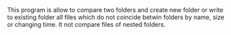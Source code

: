This program is allow to compare two folders and create new folder or write to existing folder all files 
which do not coincide betwin folders by name, size or changing time. It not compare files of nested folders.
